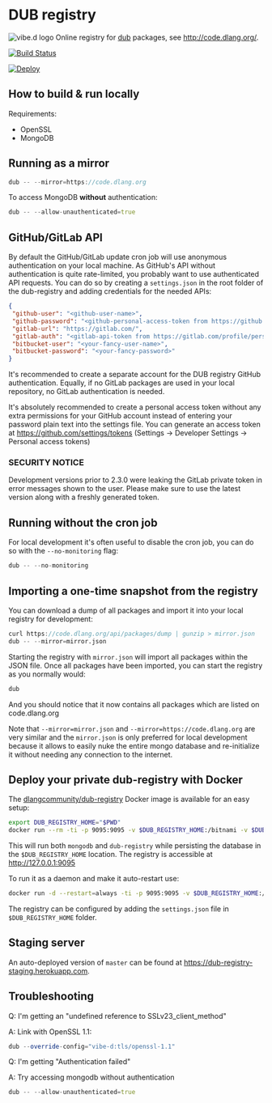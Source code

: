 DUB registry
============

![vibe.d logo](public/images/logo-small.png) Online registry for [dub](https://github.com/dlang/dub/) packages, see <http://code.dlang.org/>.

[![Build Status](https://travis-ci.com/dlang/dub-registry.svg)](https://travis-ci.com/dlang/dub-registry)

[![Deploy](https://www.herokucdn.com/deploy/button.png)](https://www.heroku.com/deploy?template=https://github.com/dlang/dub-registry)

How to build & run locally
--------------------------

Requirements:

- OpenSSL
- MongoDB

Running as a mirror
-------------------

```d
dub -- --mirror=https://code.dlang.org
```

To access MongoDB **without** authentication:

```d
dub -- --allow-unauthenticated=true
```

GitHub/GitLab API
-----------------

By default the GitHub/GitLab update cron job will use anonymous authentication on your local machine. As GitHub's API without authentication is quite rate-limited, you probably want to use authenticated API requests.
You can do so by creating a `settings.json` in the root folder of the dub-registry and adding credentials for the needed APIs:

```json
{
 "github-user": "<github-user-name>",
 "github-password": "<github-personal-access-token from https://github.com/settings/tokens>",
 "gitlab-url": "https://gitlab.com/",
 "gitlab-auth": "<gitlab-api-token from https://gitlab.com/profile/personal_access_tokens>",
 "bitbucket-user": "<your-fancy-user-name>",
 "bitbucket-password": "<your-fancy-password>"
}
```

It's recommended to create a separate account for the DUB registry GitHub authentication. Equally, if no GitLab packages are used in your local repository, no GitLab authentication is needed.

It's absolutely recommended to create a personal access token without any extra permissions for your GitHub account instead of entering your password plain text into the settings file. You can generate an access token at <https://github.com/settings/tokens> (Settings -> Developer Settings -> Personal access tokens)

### SECURITY NOTICE

Development versions prior to 2.3.0 were leaking the GitLab private token in error messages shown to the user. Please make sure to use the latest version along with a freshly generated token.

Running without the cron job
----------------------------

For local development it's often useful to disable the cron job, you can do so with the `--no-monitoring` flag:

```d
dub -- --no-monitoring
```

Importing a one-time snapshot from the registry
-----------------------------------------------

You can download a dump of all packages and import it into your local registry for development:

```d
curl https://code.dlang.org/api/packages/dump | gunzip > mirror.json
dub -- --mirror=mirror.json
```

Starting the registry with `mirror.json` will import all packages within the JSON file.
Once all packages have been imported, you can start the registry as you normally would:

```d
dub
```

And you should notice that it now contains all packages which are listed on code.dlang.org

Note that `--mirror=mirror.json` and `--mirror=https://code.dlang.org` are very similar and the `mirror.json` is only preferred for local development because it allows to easily nuke the entire mongo database and re-initialize it without needing any connection to the internet.

Deploy your private dub-registry with Docker
--------------------------------------------

The [dlangcommunity/dub-registry](https://hub.docker.com/r/dlangcommunity/dub-registry/) Docker image is available for an easy setup:

```bash
export DUB_REGISTRY_HOME="$PWD"
docker run --rm -ti -p 9095:9095 -v $DUB_REGISTRY_HOME:/bitnami -v $DUB_REGISTRY_HOME:/dub dlangcommunity/dub-registry
```

This will run both `mongodb` and `dub-registry` while persisting the database in the `$DUB_REGISTRY_HOME` location. The registry is accessible at <http://127.0.0.1:9095>

To run it as a daemon and make it auto-restart use:

```bash
docker run -d --restart=always -ti -p 9095:9095 -v $DUB_REGISTRY_HOME:/bitnami -v $DUB_REGISTRY_HOME:/dub dlangcommunity/dub-registry
```

The registry can be configured by adding the `settings.json` file in `$DUB_REGISTRY_HOME` folder.

Staging server
--------------

An auto-deployed version of `master` can be found at <https://dub-registry-staging.herokuapp.com>.

Troubleshooting
---------------

Q: I'm getting an "undefined reference to SSLv23_client_method"

A: Link with OpenSSL 1.1:

```d
dub --override-config="vibe-d:tls/openssl-1.1"
```

Q: I'm getting "Authentication failed"

A: Try accessing mongodb without authentication

```d
dub -- --allow-unauthenticated=true
```

